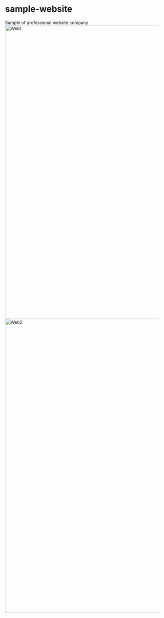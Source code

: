 # sample-website
Sample of professional website company
<img width="960" alt="Web1" src="https://github.com/Ravalj/sample-website/assets/129251672/3c38bdc1-5bc4-44ff-b068-3f62c1d583ab">
<img width="960" alt="Web2" src="https://github.com/Ravalj/sample-website/assets/129251672/525fc4be-a55e-481d-8c5a-bb1340909ff3">
